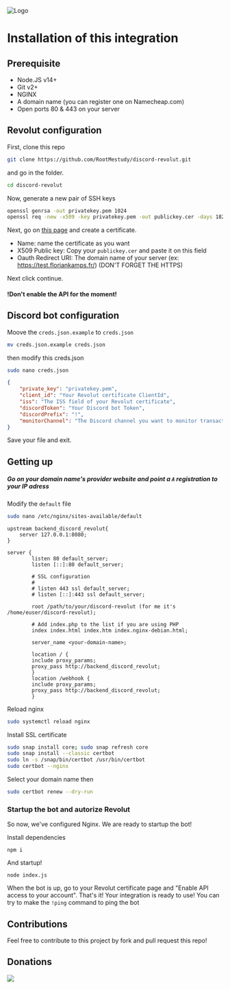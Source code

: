![Logo](https://i.imgur.com/r2sBGZM.png)

# Installation of this integration

## Prerequisite
- Node.JS v14+
- Git v2+
- NGINX
- A domain name (you can register one on Namecheap.com)
- Open ports 80 & 443 on your server

## Revolut configuration
First, clone this repo
```sh
git clone https://github.com/RootMestudy/discord-revolut.git
```
and go in the folder.
```sh
cd discord-revolut
```
Now, generate a new pair of SSH keys
```sh
openssl genrsa -out privatekey.pem 1024
openssl req -new -x509 -key privatekey.pem -out publickey.cer -days 1825
```


Next, go on [this page](https://business.revolut.com/settings/api) and create a certificate.

- Name: name the certificate as you want
- X509 Public key: Copy your `publickey.cer` and paste it on this field
- Oauth Redirect URI: The domain name of your server (ex: https://test.floriankamps.fr/) (DON'T FORGET THE HTTPS)

Next click continue.
#### !Don't enable the API for the moment!

## Discord bot configuration
Moove the `creds.json.example` to `creds.json`
```sh
mv creds.json.example creds.json
```
then modify this creds.json
```sh
sudo nano creds.json
```
```json
{
    "private_key": "privatekey.pem",
    "client_id": "Your Revolut certificate ClientId",
    "iss": "The ISS field of your Revolut certificate",
    "discordToken": "Your Discord bot Token",
    "discordPrefix": "!",
    "monitorChannel": "The Discord channel you want to monitor transactions ex: monitor-account",
}
```
Save your file and exit.

## Getting up
##### Go on your domain name's provider website and point a `A` registration to your IP adress

Modify the `default` file
```sh
sudo nano /etc/nginx/sites-available/default
```

```
upstream backend_discord_revolut{
    server 127.0.0.1:8080;
}

server {
        listen 80 default_server;
        listen [::]:80 default_server;

        # SSL configuration
        #
        # listen 443 ssl default_server;
        # listen [::]:443 ssl default_server;

        root /path/to/your/discord-revolut (for me it's /home/euser/discord-revolut);

        # Add index.php to the list if you are using PHP
        index index.html index.htm index.nginx-debian.html;

        server_name <your-domain-name>;

        location / {
        include proxy_params;
        proxy_pass http://backend_discord_revolut;
        }
        location /webhook {
        include proxy_params;
        proxy_pass http://backend_discord_revolut;
        }
```
Reload nginx
```sh
sudo systemctl reload nginx
```
Install SSL certificate
```sh
sudo snap install core; sudo snap refresh core
sudo snap install --classic certbot
sudo ln -s /snap/bin/certbot /usr/bin/certbot
sudo certbot --nginx
```
Select your domain name then
```sh
sudo certbot renew --dry-run
```

### Startup the bot and autorize Revolut

So now, we've configured Nginx. We are ready to startup the bot!

Install dependencies
```
npm i
```
And startup!
```
node index.js
```

When the bot is up, go to your Revolut certificate page and "Enable API access to your account".
That's it! Your integration is ready to use! You can try to make the `!ping` command to ping the bot

## Contributions

Feel free to contribute to this project by fork and pull request this repo!

## Donations
<a href="https://www.buymeacoffee.com/rootmeih"><img src="https://img.buymeacoffee.com/button-api/?text=Buy me a coffee&emoji=&slug=rootmeih&button_colour=FF5F5F&font_colour=ffffff&font_family=Cookie&outline_colour=000000&coffee_colour=FFDD00"></a>